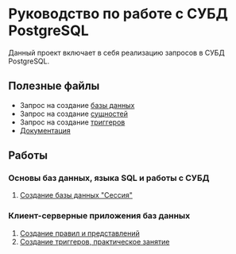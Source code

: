 # Руководство по работе с СУБД PostgreSQL
Данный проект включает в себя реализацию запросов в СУБД PostgreSQL.
## Полезные файлы
- Запрос на создание [базы данных](creating_database/create_database.sql) 
- Запрос на создание [сущностей](creating_database/create_tables.sql)
- Запрос на создание [триггеров](triggers_examples/triggers_examples.sql)
- [Документация](Documentation.docx)
## Работы
### Основы баз данных, языка SQL и работы с СУБД
1. [Создание базы данных "Сессия"](/creating_database/README.md)
### Клиент-серверные приложения баз данных
1. [Создание правил и представлений](rules_defaults_views/README.md)
2. [Создание триггеров, практическое занятие](triggers_examples/README.md)
